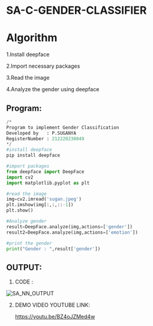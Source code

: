 # SA-C-GENDER-CLASSIFIER
# Algorithm
1.Install deepface

2.Import necessary packages

3.Read the image

4.Analyze the gender using deepface


## Program:
```python
/*
Program to implement Gender Classification
Developed by   : P.SUGANYA
RegisterNumber : 212220230049
*/
#install deepface
pip install deepface

#import packages
from deepface import DeepFace
import cv2
import matplotlib.pyplot as plt

#read the image
img=cv2.imread('sugan.jpeg')
plt.imshow(img[:,:,::-1])
plt.show()

#Analyze gender
result=DeepFace.analyze(img,actions=['gender'])
result2=DeepFace.analyze(img,actions=['emotion'])

#print the gender
print("Gender : ",result['gender'])
```

## OUTPUT:


1. CODE :

![SA_NN_OUTPUT](https://user-images.githubusercontent.com/77089743/172676247-0d9e298e-ac60-493a-8cf3-27a68371ccaf.PNG)



2. DEMO VIDEO YOUTUBE LINK:
    
    https://youtu.be/BZ4oJZMed4w




